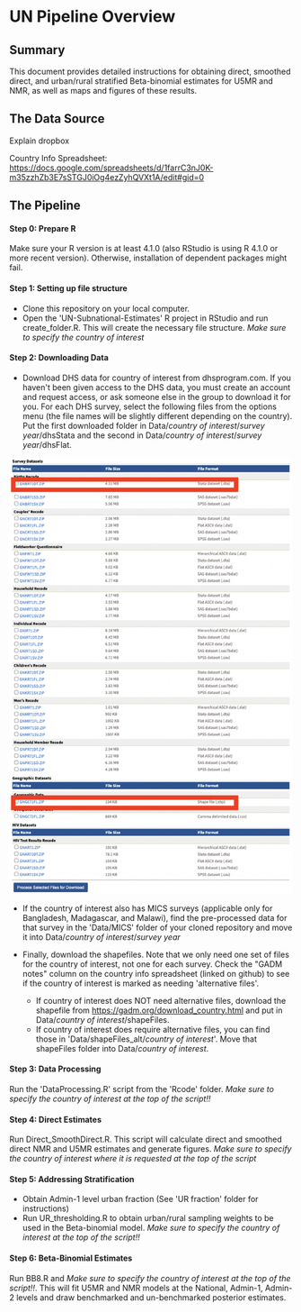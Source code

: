 # UN Pipeline Overview

## Summary

This document provides detailed instructions for obtaining direct, smoothed direct, and urban/rural stratified Beta-binomial estimates for U5MR and NMR, as well as maps and figures of these results.

## The Data Source

Explain dropbox

Country Info Spreadsheet: https://docs.google.com/spreadsheets/d/1farrC3nJ0K-m35zzhZb3E7sSTGJ0iOg4ezZyhQVXt1A/edit#gid=0

## The Pipeline

#### Step 0: Prepare R

Make sure your R version is at least 4.1.0 (also RStudio is using R 4.1.0 or more recent version). Otherwise, installation of dependent packages might fail.

#### Step 1: Setting up file structure

-   Clone this repository on your local computer.
-   Open the 'UN-Subnational-Estimates' R project in RStudio and run create_folder.R. This will create the necessary file structure. *Make sure to specify the country of interest*

#### Step 2: Downloading Data

-   Download DHS data for country of interest from dhsprogram.com. If you haven't been given access to the DHS data, you must create an account and request access, or ask someone else in the group to download it for you. For each DHS survey, select the following files from the options menu (the file names will be slightly different depending on the country). Put the first downloaded folder in Data/*country of interest*/*survey year*/dhsStata and the second in Data/*country of interest*/*survey year*/dhsFlat.

![](Ref_figs/DHS_download.png)

-   If the country of interest also has MICS surveys (applicable only for Bangladesh, Madagascar, and Malawi), find the pre-processed data for that survey in the 'Data/MICS' folder of your cloned repository and move it into Data/*country of interest*/*survey year*

-   Finally, download the shapefiles. Note that we only need one set of files for the country of interest, not one for each survey. Check the "GADM notes" column on the country info spreadsheet (linked on github) to see if the country of interest is marked as needing 'alternative files'.

    -   If country of interest does NOT need alternative files, download the shapefile from <https://gadm.org/download_country.html> and put in Data/*country of interest*/shapeFiles.
    -   If country of interest does require alternative files, you can find those in 'Data/shapeFiles_alt/*country of interest*'. Move that shapeFiles folder into Data/*country of interest*.


#### Step 3: Data Processing

Run the 'DataProcessing.R' script from the 'Rcode' folder. *Make sure to specify the country of interest at the top of the script!!*

#### Step 4: Direct Estimates

Run Direct_SmoothDirect.R. This script will calculate direct and smoothed direct NMR and U5MR estimates and generate figures. *Make sure to specify the country of interest where it is requested at the top of the script*

#### Step 5: Addressing Stratification

-   Obtain Admin-1 level urban fraction (See 'UR fraction' folder for instructions)
-   Run UR_thresholding.R to obtain urban/rural sampling weights to be used in the Beta-binomial model. *Make sure to specify the country of interest at the top of the script!!*

#### Step 6: Beta-Binomial Estimates

Run BB8.R and *Make sure to specify the country of interest at the top of the script!!*. This will fit U5MR and NMR models at the National, Admin-1, Admin-2 levels and draw benchmarked and un-benchmarked posterior estimates.

